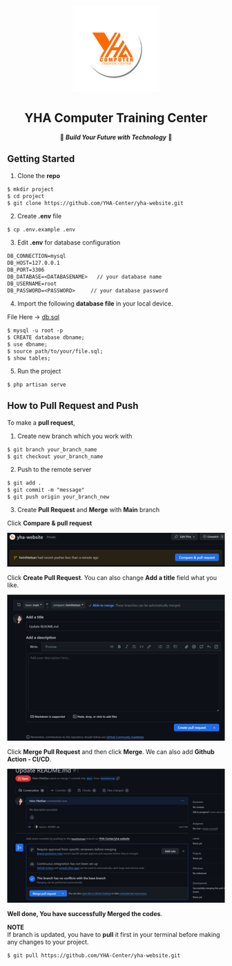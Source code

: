 <!-- header  -->

<div align=center>

<img src="./public/image/logo/logo.png" width="200px">

# YHA Computer Training Center   

🔆 ***Build Your Future with Technology*** 🔆

</div>

<!-- content  -->

## Getting Started

1. Clone the **repo**

```shell
$ mkdir project
$ cd project
$ git clone https://github.com/YHA-Center/yha-website.git
```

2. Create **.env** file

```shell
$ cp .env.example .env
```

3. Edit **.env** for database configuration

```env
DB_CONNECTION=mysql
DB_HOST=127.0.0.1
DB_PORT=3306
DB_DATABASE=<DATABASENAME>   // your database name
DB_USERNAME=root
DB_PASSWORD=<PASSWORD>     // your database password
```
4. Import the following **database file** in your local device.

File Here -> [db.sql](https://github.com/YHA-Center/yha-website/db.sql)

```shell
$ mysql -u root -p
$ CREATE database dbname;
$ use dbname;
$ source path/to/your/file.sql;
$ show tables;
```

5. Run the project

```shell
$ php artisan serve
```

## How to Pull Request and Push

To make a **pull request**, 

1. Create new branch which you work with

```shell
$ git branch your_branch_name
$ git checkout your_branch_name
```

2. Push to the remote server

```shell
$ git add .
$ git commit -m "message"
$ git push origin your_branch_new
```

3. Create **Pull Request** and **Merge** with **Main** branch

Click **Compare & pull request**

![click-compare-&-pull-request](./public/image/guide/click-pull-request.jpg)

Click **Create Pull Request**. You can also change **Add a title** field what you like.

![click-create-pull-request](./public/image/guide/click-pull-request-btn.jpg)

Click **Merge Pull Request** and then click **Merge**. We can also add **Github Action - CI/CD**.

![click-create-pull-request](./public/image/guide/click-merge-pull-request.jpg)

**Well done, You have successfully Merged the codes**.

**NOTE**   
If branch is updated, you have to **pull** it first in your terminal before making any changes to your project.

```shell
$ git pull https://github.com/YHA-Center/yha-website.git
```




